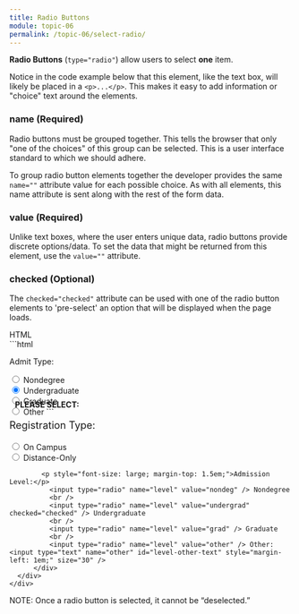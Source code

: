 ```yaml
---
title: Radio Buttons
module: topic-06
permalink: /topic-06/select-radio/
---
```


<div class="divider-heading"></div>

**Radio Buttons** (`type="radio"`) allow users to select **one** item.

Notice in the code example below that this element, like the text box, will likely be placed in a `<p>...</p>`. This makes it easy to add information or "choice" text around the elements.


### name (Required)

Radio buttons must be grouped together. This tells the browser that only "one of the choices" of this group can be selected. This is a user interface standard to which we should adhere. 

To group radio button elements together the developer provides the same `name=""` attribute value for each possible choice. As with all elements, this name attribute is sent along with the rest of the form data.

### value (Required)

Unlike text boxes, where the user enters unique data, radio buttons provide discrete options/data. To set the data that might be returned from this element, use the `value=""` attribute.


### checked (Optional)

The `checked="checked"` attribute can be used with one of the radio button elements to 'pre-select' an option that will be displayed when the page loads.


<div class="code-heading">
  <span class="html">HTML</span>
</div>
```html
<p>Admit Type:</p>
  <input type="radio" name="level" value="nondeg" /> Nondegree
  <br />
  <input type="radio" name="level" value="undergrad" checked /> Undergraduate
  <br />
  <input type="radio" name="level" value="grad" /> Graduate
  <br />
  <input type="radio" name="level" value="other" /> Other
```

<div class="row" style="margin-top: -30px;">
  <div class="col-lg-12">
    <div class="bs-component">
      <div class="panel panel-success">
        <div class="panel-heading">
          <h4 style="text-transform: uppercase; margin: inherit;">
            <i class="fa fa-check-circle" aria-hidden="true" style="margin-right: 10px"></i>
            Please Select:
          </h4>
        </div>
          <div class="panel-body">
            <p style="font-size: large;">Registration Type:</p>
              <input type="radio" name="reg" value="campus" /> On Campus
              <br />
              <input type="radio" name="reg" value="distance" /> Distance-Only

            <p style="font-size: large; margin-top: 1.5em;">Admission Level:</p>
              <input type="radio" name="level" value="nondeg" /> Nondegree
              <br />
              <input type="radio" name="level" value="undergrad" checked="checked" /> Undergraduate
              <br />
              <input type="radio" name="level" value="grad" /> Graduate
              <br />
              <input type="radio" name="level" value="other" /> Other: <input type="text" name="other" id="level-other-text" style="margin-left: 1em;" size="30" />
          </div>
      </div>
    </div>
  </div>
</div>


<span class="label label-info">NOTE:</span> Once a radio button is selected, it cannot be “deselected.”
